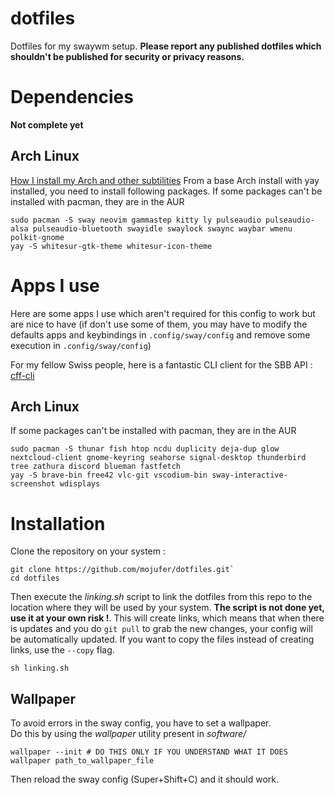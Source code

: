 # dotfiles
Dotfiles for my swaywm setup.
**Please report any published dotfiles which shouldn't be published for security or privacy reasons.**

# Dependencies
**Not complete yet**
## Arch Linux
[How I install my Arch and other subtilities](arch_install_notes.md)
From a base Arch install with yay installed, you need to install following packages.
If some packages can't be installed with pacman, they are in the AUR
```
sudo pacman -S sway neovim gammastep kitty ly pulseaudio pulseaudio-alsa pulseaudio-bluetooth swayidle swaylock swaync waybar wmenu polkit-gnome
yay -S whitesur-gtk-theme whitesur-icon-theme
```

# Apps I use
Here are some apps I use which aren't required for this config to work but are nice to have (if don't use some of them, you may have to modify the defaults apps and keybindings in ```.config/sway/config``` and remove some execution in ```.config/sway/config```)

For my fellow Swiss people, here is a fantastic CLI client for the SBB API : [cff-cli](https://github.com/goeil/cff-cli)

## Arch Linux
If some packages can't be installed with pacman, they are in the AUR
```
sudo pacman -S thunar fish htop ncdu duplicity deja-dup glow nextcloud-client gnome-keyring seahorse signal-desktop thunderbird tree zathura discord blueman fastfetch
yay -S brave-bin free42 vlc-git vscodium-bin sway-interactive-screenshot wdisplays
```

# Installation
Clone the repository on your system : 
```
git clone https://github.com/mojufer/dotfiles.git`
cd dotfiles
```

Then execute the *linking.sh* script to link the dotfiles from this repo to the location where they will be used by your system. **The script is not done yet, use it at your own risk !**.
This will create links, which means that when there is updates and you do ```git pull``` to grab the new changes, your config will be automatically updated. If you want to copy the files instead of creating links, use the ```--copy``` flag.
```
sh linking.sh
```

## Wallpaper
To avoid errors in the sway config, you have to set a wallpaper.  
Do this by using the *wallpaper* utility present in *software/*
```
wallpaper --init # DO THIS ONLY IF YOU UNDERSTAND WHAT IT DOES
wallpaper path_to_wallpaper_file
```
Then reload the sway config (Super+Shift+C) and it should work.
